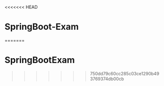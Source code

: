 <<<<<<< HEAD
# SpringBoot-Exam
=======
# SpringBootExam
>>>>>>> 750dd79c60cc285c03ce1290b493769374db00cb
